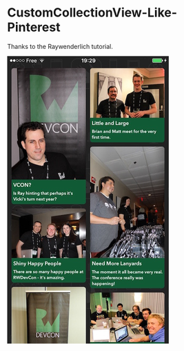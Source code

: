# CustomCollectionView-Like-Pinterest

Thanks to the Raywenderlich tutorial.

![alt tag](https://github.com/ugobesa/CustomCollectionView-Like-Pinterest/blob/master/screen1.jpg)
